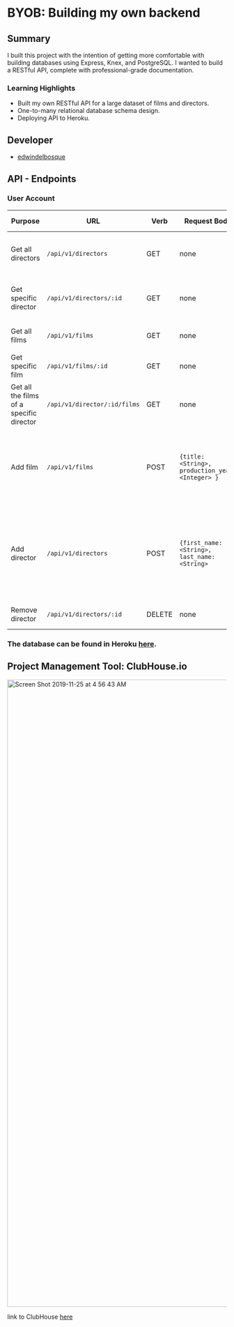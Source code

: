 # BYOB: Building my own backend

## Summary

I built this project with the intention of getting more comfortable with building databases using Express, Knex, and PostgreSQL. I wanted to build a RESTful API, complete with professional-grade documentation.

### Learning Highlights

- Built my own RESTful API for a large dataset of films and directors.
- One-to-many relational database schema design.
- Deploying API to Heroku.

## Developer

- [edwindelbosque](https://github.com/edwindelbosque)

## API - Endpoints

### User Account

| Purpose                                  | URL                          | Verb   | Request Body                                     | Sample Success Response                                                                                                                                |
| ---------------------------------------- | ---------------------------- | ------ | ------------------------------------------------ | ------------------------------------------------------------------------------------------------------------------------------------------------------ |
| Get all directors                        | `/api/v1/directors`          | GET    | none                                             | `{id: 2, first_name: "Alex", last_name: "Soong", film_id: 23}`                                                                                         |
| Get specific director                    | `/api/v1/directors/:id`      | GET    | none                                             | `{id: 2, first_name: "Alex", last_name: "Soong", film_id: 23}`                                                                                         |
| Get all films                            | `/api/v1/films`              | GET    | none                                             | `{id: 1, title: "Skyfall", production_year: 2012}`                                                                                                     |
| Get specific film                        | `/api/v1/films/:id`          | GET    | none                                             | `{id: 1, title: "Skyfall", production_year: 2012}`                                                                                                     |
| Get all the films of a specific director | `/api/v1/director/:id/films` | GET    | none                                             | `{id: 1, title: "Skyfall", production_year: 2012}`                                                                                                     |
| Add film                                 | `/api/v1/films`              | POST   | `{title: <String>, production_year: <Integer> }` | `{id: 2, title: "Skyfall", production_year: 2012, created_at: "2019-11-25 03:12:12.102699-07", updated_at: "2019-11-25 03:12:12.102699-07" }`          |
| Add director                             | `/api/v1/directors`          | POST   | `{first_name: <String>, last_name: <String>`     | `{id: 4, first_name: "Sam", last_name: "Mendes", film_id: 2 created_at: "2019-11-25 03:12:12.102699-07", updated_at: "2019-11-25 03:12:12.102699-07"}` |
| Remove director                          | `/api/v1/directors/:id`      | DELETE | none                                             | 204 status code, no response body content                                                                                                              |

### The **database** can be found in Heroku [here](https://edb-byob.herokuapp.com/).

## Project Management Tool: ClubHouse.io

<img width="1440" alt="Screen Shot 2019-11-25 at 4 56 43 AM" src="https://user-images.githubusercontent.com/48811985/69538647-b11b3b00-0f7a-11ea-938d-eae3c16a54a1.png">

link to ClubHouse [here](https://app.clubhouse.io/edwindelbosque/stories/space/9/everything)
